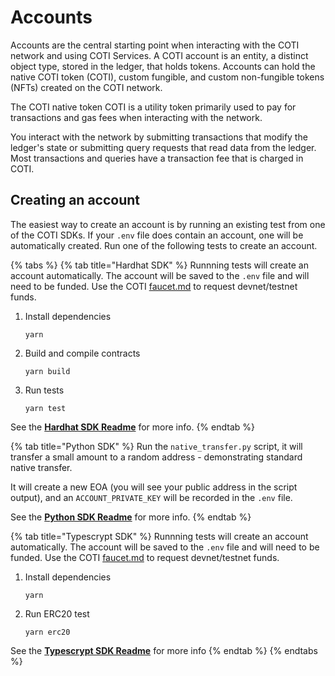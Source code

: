 # Accounts

Accounts are the central starting point when interacting with the COTI network and using COTI Services. A COTI account is an entity, a distinct object type, stored in the ledger, that holds tokens. Accounts can hold the native COTI token (COTI), custom fungible, and custom non-fungible tokens (NFTs) created on the COTI network.

The COTI native token COTI is a utility token primarily used to pay for transactions and gas fees when interacting with the network.&#x20;

You interact with the network by submitting transactions that modify the ledger's state or submitting query requests that read data from the ledger. Most transactions and queries have a transaction fee that is charged in COTI.

## Creating an account

The easiest way to create an account is by running an existing test from one of the COTI SDKs. If your `.env` file does contain an account, one will be automatically created. Run one of the following tests to create an account.

{% tabs %}
{% tab title="Hardhat SDK" %}
Runnning tests will create an account automatically. The account will be saved to the `.env` file and will need to be funded. Use the COTI [faucet.md](../../readme/coti-token-contracts/faucet.md "mention") to request devnet/testnet funds.

1.  Install dependencies

    ```
    yarn
    ```
2.  Build and compile contracts

    ```
    yarn build
    ```
3.  Run tests

    ```
    yarn test
    ```

See the [**Hardhat SDK Readme**](https://github.com/coti-io/confidentiality-contracts?tab=readme-ov-file#hardhat-confidential-contracts---usage) for more info.
{% endtab %}

{% tab title="Python SDK" %}
Run the `native_transfer.py` script, it will transfer a small amount to a random address - demonstrating standard native transfer.

It will create a new EOA (you will see your public address in the script output), and an `ACCOUNT_PRIVATE_KEY` will be recorded in the `.env` file.

See the [**Python SDK Readme**](https://github.com/coti-io/coti-sdk-python) for more info.
{% endtab %}

{% tab title="Typescrypt SDK" %}
Runnning tests will create an account automatically. The account will be saved to the `.env` file and will need to be funded. Use the COTI [faucet.md](../../readme/coti-token-contracts/faucet.md "mention") to request devnet/testnet funds.

1.  Install dependencies

    ```
    yarn
    ```
2.  Run ERC20 test

    ```
    yarn erc20
    ```

See the [**Typescrypt SDK Readme**](https://github.com/coti-io/coti-sdk-typescript) for more info
{% endtab %}
{% endtabs %}

